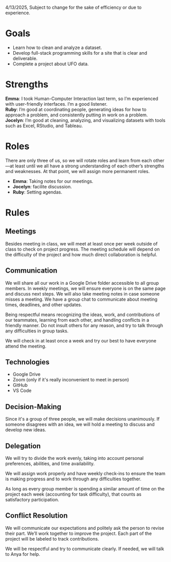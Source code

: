 4/13/2025, Subject to change for the sake of efficiency or due to experience.

# Goals

- Learn how to clean and analyze a dataset.
- Develop full-stack programming skills for a site that is clear and deliverable.
- Complete a project about UFO data.

# Strengths

**Emma**: I took Human-Computer Interaction last term, so I’m experienced with user-friendly interfaces. I’m a good listener.  
**Ruby**: I’m good at coordinating people, generating ideas for how to approach a problem, and consistently putting in work on a problem.  
**Jocelyn**: I’m good at cleaning, analyzing, and visualizing datasets with tools such as Excel, RStudio, and Tableau.

# Roles

There are only three of us, so we will rotate roles and learn from each other—at least until we all have a strong understanding of each other’s strengths and weaknesses. At that point, we will assign more permanent roles.

- **Emma**: Taking notes for our meetings.
- **Jocelyn**: facilite discussion.
- **Ruby**: Setting agendas.

# Rules

## Meetings

Besides meeting in class, we will meet at least once per week outside of class to check on project progress. The meeting schedule will depend on the difficulty of the project and how much direct collaboration is helpful.

## Communication

We will share all our work in a Google Drive folder accessible to all group members. In weekly meetings, we will ensure everyone is on the same page and discuss next steps. We will also take meeting notes in case someone misses a meeting. We have a group chat to communicate about meeting times, deadlines, and other updates.

Being respectful means recognizing the ideas, work, and contributions of our teammates, learning from each other, and handling conflicts in a friendly manner. Do not insult others for any reason, and try to talk through any difficulties in group tasks.

We will check in at least once a week and try our best to have everyone attend the meeting.

## Technologies

- Google Drive
- Zoom (only if it's really inconvenient to meet in person)
- GitHub
- VS Code

## Decision-Making

Since it's a group of three people, we will make decisions unanimously. If someone disagrees with an idea, we will hold a meeting to discuss and develop new ideas.

## Delegation

We will try to divide the work evenly, taking into account personal preferences, abilities, and time availability.

We will assign work properly and have weekly check-ins to ensure the team is making progress and to work through any difficulties together.

As long as every group member is spending a similar amount of time on the project each week (accounting for task difficulty), that counts as satisfactory participation.

## Conflict Resolution

We will communicate our expectations and politely ask the person to revise their part. We’ll work together to improve the project. Each part of the project will be labeled to track contributions.

We will be respectful and try to communicate clearly. If needed, we will talk to Anya for help.
